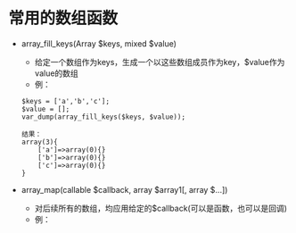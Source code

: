# 常用的数组函数


- array_fill_keys(Array $keys, mixed $value)
    - 给定一个数组作为keys，生成一个以这些数组成员作为key，$value作为value的数组
    - 例：
    
    ```lang=php
    $keys = ['a','b','c'];
    $value = [];
    var_dump(array_fill_keys($keys, $value));
    
    结果：
    array(3){
        ['a']=>array(0){}
        ['b']=>array(0){}
        ['c']=>array(0){}
    }
    ```
- array_map(callable $callback, array $array1[, array $...])
    - 对后续所有的数组，均应用给定的$callback(可以是函数，也可以是回调)
    - 例：
    